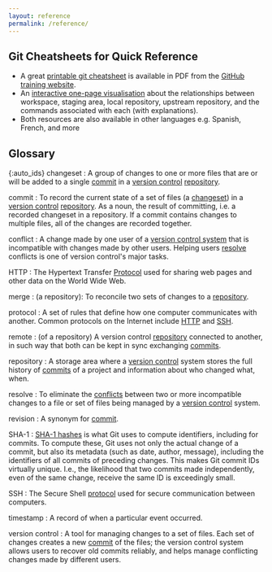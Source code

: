 ```yaml
---
layout: reference
permalink: /reference/
---
```


## Git Cheatsheets for Quick Reference

*   A great [printable git cheatsheet](https://services.github.com/on-demand/downloads/github-git-cheat-sheet.pdf) is available in PDF from the
[GitHub training website](https://services.github.com/resources/).
*   An [interactive one-page visualisation](http://ndpsoftware.com/git-cheatsheet.html)
    about the relationships between workspace, staging area, local repository, upstream repository, and the commands associated with each (with explanations).
*   Both resources are also available in other languages e.g. Spanish, French, and more

## Glossary

{:auto_ids}
changeset
:   A group of changes to one or more files that are or will be added
    to a single [commit](#commit) in a [version control](#version-control)
    [repository](#repository).

commit
:   To record the current state of a set of files (a [changeset](#changeset))
    in a [version control](#version-control) [repository](#repository). As a noun,
    the result of committing, i.e. a recorded changeset in a repository.
    If a commit contains changes to multiple files,
    all of the changes are recorded together.

conflict
:   A change made by one user of a [version control system](#version-control)
    that is incompatible with changes made by other users.
    Helping users [resolve](#resolve) conflicts
    is one of version control's major tasks.

HTTP
:   The Hypertext Transfer [Protocol](#protocol) used for sharing web pages and other data
    on the World Wide Web.

merge
:   (a repository): To reconcile two sets of changes to a
    [repository](#repository).

protocol
:   A set of rules that define how one computer communicates with another.
    Common protocols on the Internet include [HTTP](#http) and [SSH](#ssh).

remote
:   (of a repository) A version control [repository](#repository) connected to another,
    in such way that both can be kept in sync exchanging [commits](#commit).

repository
:   A storage area where a [version control](#version-control) system
    stores the full history of [commits](#commit) of a project and information
    about who changed what, when.

resolve
:   To eliminate the [conflicts](#conflict) between two or more incompatible changes to a file or set of files
    being managed by a [version control](#version-control) system.

revision
:   A synonym for [commit](#commit).

SHA-1
:   [SHA-1 hashes](https://en.wikipedia.org/wiki/SHA-1) is what Git uses to compute identifiers, including for commits.
    To compute these, Git uses not only the actual change of a commit, but also its metadata (such as date, author,
    message), including the identifiers of all commits of preceding changes. This makes Git commit IDs virtually unique.
    I.e., the likelihood that two commits made independently, even of the same change, receive the same ID is exceedingly
    small.

SSH
:   The Secure Shell [protocol](#protocol) used for secure communication between computers.

timestamp
:   A record of when a particular event occurred.

version control
:   A tool for managing changes to a set of files.
    Each set of changes creates a new [commit](#commit) of the files;
    the version control system allows users to recover old commits reliably,
    and helps manage conflicting changes made by different users.
